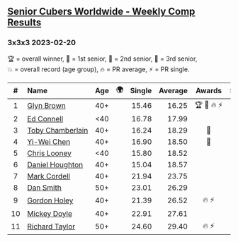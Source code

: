 <style>table {white-space: nowrap;}</style>
<link rel="stylesheet" type="text/css" href="/scw-comp/css/flags.css" />

## [Senior Cubers Worldwide - Weekly Comp Results](/scw-comp/results/)
### 3x3x3 2023-02-20

<span style="white-space: nowrap;">🏆 = overall winner</span>, <span style="white-space: nowrap;">🥇 = 1st senior</span>, <span style="white-space: nowrap;">🥈 = 2nd senior</span>, <span style="white-space: nowrap;">🥉 = 3rd senior</span>, <span style="white-space: nowrap;">💥 = overall record (age group)</span>, <span style="white-space: nowrap;">🔥 = PR average</span>, <span style="white-space: nowrap;">⚡ = PR single</span>.

| # | Name | Age | 🌍 | Single | Average | Awards | Solve 1 | Solve 2 | Solve 3 | Solve 4 | Solve 5 | Video |
| :--: | :-- | :--: | :--: | --: | --: | :--: | --: | --: | --: | --: | --: | :-- |
| 1 | [Glyn Brown](../../persons/glyn_brown/333.md) | 40+ | <i class="flag flag-GB" /> | 15.46 | 16.25 | 🏆 🥇 🔥 ⚡ | 16.70 | DNF | 15.84 | 16.22 | 15.46 | [Desktop](https://www.facebook.com/events/569225115154363/permalink/576072154469659) / [Mobile](https://m.facebook.com/events/569225115154363?view=permalink&id=576072154469659) |
| 2 | [Ed Connell](../../persons/ed_connell/333.md) | <40 | <i class="flag flag-IE" /> | 16.78 | 17.99 |  | 18.37 | 24.78 | 17.22 | 18.39 | 16.78 | [Desktop](https://www.facebook.com/events/569225115154363/permalink/576604254416449) / [Mobile](https://m.facebook.com/events/569225115154363?view=permalink&id=576604254416449) |
| 3 | [Toby Chamberlain](../../persons/toby_chamberlain/333.md) | 40+ | <i class="flag flag-AU" /> | 16.24 | 18.29 | 🥈 | 16.24 | 20.42 | 18.54 | 16.75 | 19.57 | [Desktop](https://www.facebook.com/520891933/videos/755035639223727) / [Mobile](https://m.facebook.com/520891933/videos/755035639223727) |
| 4 | [Yi-Wei Chen](../../persons/yi_wei_chen/333.md) | 40+ | <i class="flag flag-TW" /> | 16.90 | 18.50 | 🥉 | 18.04 | 26.51 | 18.06 | 19.40 | 16.90 | [Desktop](https://www.facebook.com/events/569225115154363/permalink/570882054988669) / [Mobile](https://m.facebook.com/events/569225115154363?view=permalink&id=570882054988669) |
| 5 | [Chris Looney](../../persons/chris_looney/333.md) | <40 | <i class="flag flag-US" /> | 15.80 | 18.52 |  | 17.84 | 19.21 | 18.50 | 19.99 | 15.80 | [Desktop](https://www.facebook.com/chris.looney/videos/194097443251937) / [Mobile](https://m.facebook.com/chris.looney/videos/194097443251937) |
| 6 | [Daniel Houghton](../../persons/daniel_houghton/333.md) | 40+ | <i class="flag flag-CH" /> | 15.04 | 18.57 |  | 17.88 | 20.35 | 18.13 | 19.70 | 15.04 | [Desktop](https://www.facebook.com/events/569225115154363/permalink/574363291307212) / [Mobile](https://m.facebook.com/events/569225115154363?view=permalink&id=574363291307212) |
| 7 | [Mark Cordell](../../persons/mark_cordell/333.md) | 40+ | <i class="flag flag-US" /> | 21.94 | 23.75 |  | 21.94 | 22.62 | 24.68 | 23.94 | 27.57 | [Desktop](https://www.facebook.com/events/569225115154363/permalink/576672734409601) / [Mobile](https://m.facebook.com/events/569225115154363?view=permalink&id=576672734409601) |
| 8 | [Dan Smith](../../persons/dan_smith/333.md) | 50+ | <i class="flag flag-US" /> | 23.01 | 26.29 |  | 24.35 | 26.43 | 28.09 | 23.01 | 34.99 | [Desktop](https://www.facebook.com/events/569225115154363/permalink/574398044637070) / [Mobile](https://m.facebook.com/events/569225115154363?view=permalink&id=574398044637070) |
| 9 | [Gordon Holey](../../persons/gordon_holey/333.md) | 40+ | <i class="flag flag-US" /> | 21.39 | 26.52 | 🔥 ⚡ | 26.85 | 36.14 | 31.05 | 21.39 | 21.66 | [Desktop](https://www.facebook.com/events/569225115154363/permalink/574076274669247) / [Mobile](https://m.facebook.com/events/569225115154363?view=permalink&id=574076274669247) |
| 10 | [Mickey Doyle](../../persons/mickey_doyle/333.md) | 40+ | <i class="flag flag-US" /> | 22.91 | 27.61 |  | 26.67 | 38.57 | 29.26 | 26.91 | 22.91 | [Desktop](https://www.facebook.com/events/569225115154363/permalink/576626424414232) / [Mobile](https://m.facebook.com/events/569225115154363?view=permalink&id=576626424414232) |
| 11 | [Richard Taylor](../../persons/richard_taylor/333.md) | 50+ | <i class="flag flag-GB" /> | 24.60 | 29.40 | 🔥 ⚡ | 24.60 | 34.52 | 26.16 | 28.80 | 33.24 | [Desktop](https://www.facebook.com/100004166389252/videos/682022813672786) / [Mobile](https://m.facebook.com/100004166389252/videos/682022813672786) |

<!-- Global site tag (gtag.js) - Google Analytics -->
<script async src="https://www.googletagmanager.com/gtag/js?id=UA-86348435-3"></script>
<script>window.dataLayer = window.dataLayer || []; function gtag() {dataLayer.push(arguments);} gtag('js', new Date()); gtag('config', 'UA-86348435-3');</script>
